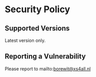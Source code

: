 # Security Policy

## Supported Versions

Latest version only.

## Reporting a Vulnerability

Please report to mailto:borewit@xs4all.nl
